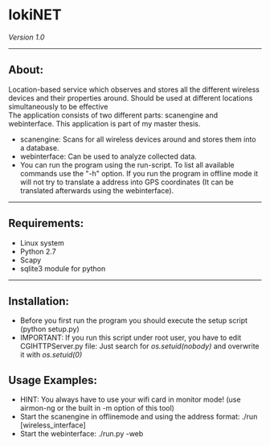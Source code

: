 <h1>lokiNET</h1>
<i>Version 1.0</i>
<hr>
<h2>About:</h2>
Location-based service which observes and stores all the different wireless devices and their properties around. Should be used at different locations simultaneously to be effective<br>
The application consists of two different parts: scanengine and webinterface.
This application is part of my master thesis.
<ul>
<li>scanengine: Scans for all wireless devices around and stores them into a database.</li>
<li>webinterface: Can be used to analyze collected data.</li>
<li>You can run the program using the run-script. To list all available commands use the "-h" option. If you run the program in offline mode it will not try to translate a address into GPS coordinates (It can be translated afterwards using the webinterface).</li>
</ul>
<hr>
<h2>Requirements:</h2>
<ul>
<li>Linux system</li>
<li>Python 2.7</li>
<li>Scapy</li>
<li>sqlite3 module for python</li>
</ul>
<hr>
<h2>Installation:</h2>
<ul>
<li>Before you first run the program you should execute the setup script (python setup.py)</li>
<li>IMPORTANT: If you run this script under root user, you have to edit CGIHTTPServer.py file: Just search for <i>os.setuid(nobody)</i> and overwrite it with <i>os.setuid(0)</i></li>
</ul>
<h2>Usage Examples:</h2>
<ul>
<li>HINT: You always have to use your wifi card in monitor mode! (use airmon-ng or the built in -m option of this tool)</li>
<li>Start the scanengine in offlinemode and using the address format: ./run [wireless_interface]</li>
<li>Start the webinterface: ./run.py -web</li>
</ul>
